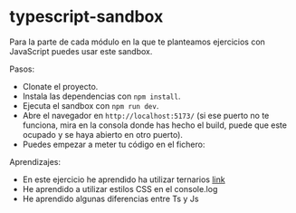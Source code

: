 # typescript-sandbox

Para la parte de cada módulo en la que te planteamos ejercicios con JavaScript puedes usar este sandbox.

Pasos:

- Clonate el proyecto.
- Instala las dependencias con `npm install`.
- Ejecuta el sandbox con `npm run dev`.
- Abre el navegador en `http://localhost:5173/` (si ese puerto no te funciona, mira en la consola donde has hecho el build, puede que este ocupado y se haya abierto en otro puerto).
- Puedes empezar a meter tu código en el fichero:

Aprendizajes:
- En este ejercicio he aprendido ha utilizar ternarios [link](https://developer.mozilla.org/es/docs/Web/JavaScript/Reference/Operators/Conditional_Operator)
- He aprendido a utilizar estilos CSS en el console.log
- He aprendido algunas diferencias entre Ts y Js